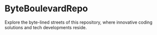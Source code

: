 # ByteBoulevardRepo
Explore the byte-lined streets of this repository, where innovative coding solutions and tech developments reside.
